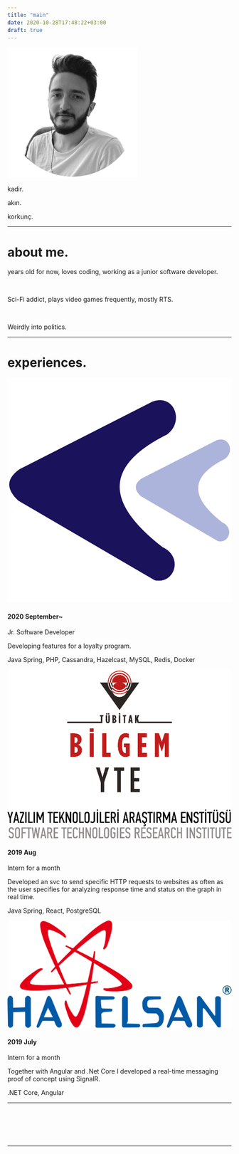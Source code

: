 ```yaml
---
title: "main"
date: 2020-10-28T17:48:22+03:00
draft: true
---
```


<div class="container-fluid main">
    <div class="row d-flex align-items-center">
        <div class="row col-sm-3 nav">
            <div class="mx-auto">
                <img class="img-fluid" src="../assets/profilephoto.png">
            </div>
            <div class="identity mx-auto">
                <p>kadir.</p>
                <p>akın.</p>
                <p>korkunç.</p>
            </div>
        </div>
        <div class="row col-sm-7">
            <div class="mobile">
                <hr>
            </div>
            <div class="about-me">
                <h1 class="title">about me.</h1>
                <div class="content">
                    <p><span id="age"> </span> years old for now, loves coding, working as a junior software developer.</p>
                    <br/>
                    <p>Sci-Fi addict, plays video games frequently, mostly RTS.</p>
                    <br/>
                    <p>Weirdly into politics.</p>
                </div>
                <div class="experiences">
                    <div class="mobile">
                        <hr>
                    </div>
                    <h1 class="title">experiences.</h1>
                    <div class="flip-card">
                        <div class="flip-card-inner">
                            <div class="flip-card-front">
                                <img class="company-logo" src="../assets/kartaca.png" alt="kartaca-logo">
                            </div>
                            <div class="flip-card-back">
                                <h4>2020 September~</h1>
                                    <p>Jr. Software Developer</p>
                                    <p>Developing features for a loyalty program.</p>
                                    <p>Java Spring, PHP, Cassandra, Hazelcast, MySQL, Redis, Docker</p>
                            </div>
                        </div>
                    </div>
                    <div class="flip-card">
                        <div class="flip-card-inner">
                            <div class="flip-card-front">
                                <img class="company-logo" src="../assets/tubitak.png" alt="tubitak-bilgem-yte-logo">
                            </div>
                            <div class="flip-card-back">
                                <h4>2019 Aug</h1>
                                    <p>Intern for a month</p>
                                    <p>Developed an svc to send specific HTTP requests to websites as often as the user specifies for analyzing response time and status on the graph in real time.</p>
                                    <p>Java Spring, React, PostgreSQL</p>
                            </div>
                        </div>
                    </div>
                    <div class="flip-card">
                        <div class="flip-card-inner">
                            <div class="flip-card-front">
                                <img class="company-logo" src="../assets/havelsan.png" alt="havelsan-logo">
                            </div>
                            <div class="flip-card-back">
                                <h4>2019 July</h1>
                                    <p>Intern for a month</p>
                                    <p>Together with Angular and .Net Core I developed a real-time messaging proof of concept using SignalR.</p>
                                    <p>.NET Core, Angular </p>
                            </div>
                        </div>
                    </div>
                </div>
            </div>
        </div>
        <div class="row col-sm-2 d-flex align-items-center">
            <div class="social container text-center">
                <hr>
                <a target="_blank" href="https://www.linkedin.com/in/kadirakinkorkunc" class="fa fa-linkedin"></a>
                <br/>
                <a target="_blank" href="https://www.github.com/kadirakinkorkunc" class="fa fa-github"></a>
                <br/>
                <a target="_blank" href="mailto://kadirakinkorkunc@gmail.com" class="fa fa-paper-plane"></a>
                <br/>
                <a target="_blank" href="https://medium.com/@kadirakinkorkunc" class="fa fa-medium"></a>
                <br/>
                <a target="_blank" href="https://www.credential.net/83e1b36b-3ded-4c21-a573-36b7dcb93658?key=" class="fa fa-cloud"></a>
                <hr>
            </div>
        </div>
    </div>
</div>